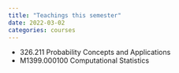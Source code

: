 ```yaml
---
title: "Teachings this semester"
date: 2022-03-02 
categories: courses
---
```


* 326.211 Probability Concepts and Applications
* M1399.000100 Computational Statistics
